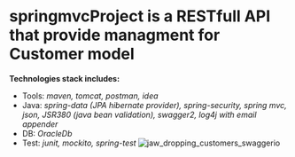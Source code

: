 # springmvcProject is a RESTfull API that provide managment for Customer model
**Technologies stack includes:**
* Tools: _maven, tomcat, postman, idea_ <br>
* Java: _spring-data (JPA hibernate provider), spring-security, spring mvc, json, JSR380 (java bean validation), swagger2, log4j with email appender_ <br>
* DB: _OracleDb_ <br>
* Test: _junit, mockito, spring-test_
![jaw_dropping_customers_swaggerio](https://user-images.githubusercontent.com/30008280/55275841-dc1e9380-52f4-11e9-9082-2442e720e479.png)
